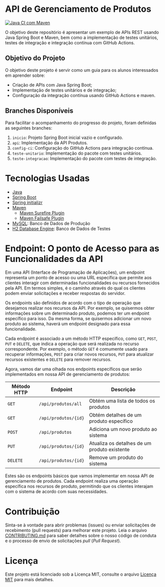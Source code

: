 # API de Gerenciamento de Produtos

[![Java CI com Maven](https://github.com/profdiegoaugusto/api-produtos-springboot/actions/workflows/maven-build.yml/badge.svg)](https://github.com/profdiegoaugusto/api-produtos-springboot/actions/workflows/maven-build.yml)

O objetivo deste repositório é apresentar um exemplo de APIs REST usando Java Spring Boot e Maven, bem como a implementação de testes unitários, testes de integração e integração contínua com GitHub Actions.

## Objetivo do Projeto

O objetivo deste projeto é servir como um guia para os alunos interessados em aprender sobre:

- Criação de APIs com Java Spring Boot;
- Implementação de testes unitários e de integração;
- Configuração da integração contínua usando GitHub Actions e maven.

## Branches Disponíveis

Para facilitar o acompanhamento do progresso do projeto, foram definidas as seguintes branches:

1. `inicio`: Projeto Spring Boot inicial vazio e configurado.
2. `api`: Implementação da API Produtos.
3. `config-ci`: Configuração do GitHub Actions para integração contínua.
4. `teste-unitario`: Implementação do pacote com testes unitários.
5. `teste-integracao`: Implementação do pacote com testes de integração.

# Tecnologias Usadas

- [Java](https://www.oracle.com/br/java/technologies/downloads/)
- [Spring Boot](https://spring.io/)
- [Spring initializr](https://start.spring.io/)
- [Maven](https://maven.apache.org/)
  - [Maven Surefire Plugin](https://maven.apache.org/surefire/maven-surefire-plugin/)
  - [Maven Failsafe Plugin](https://maven.apache.org/surefire/maven-failsafe-plugin/)
- [MySQL](https://www.mysql.com/): Banco de Dados de Produção
- [H2 Database Engine](https://www.h2database.com/html/main.html): Banco de Dados de Testes

# Endpoint: O ponto de Acesso para as Funcionalidades da API

Em uma API (Interface de Programação de Aplicações), um endpoint representa um ponto de acesso ou uma URL específica que permite aos clientes interagir com determinadas funcionalidades ou recursos fornecidos pela API. Em termos simples, é o caminho através do qual os clientes podem enviar solicitações e receber respostas do servidor.

Os endpoints são definidos de acordo com o tipo de operação que desejamos realizar nos recursos da API. Por exemplo, se quisermos obter informações sobre um determinado produto, podemos ter um endpoint específico para isso. Da mesma forma, se quisermos adicionar um novo produto ao sistema, haverá um endpoint designado para essa funcionalidade.

Cada endpoint é associado a um método HTTP específico, como `GET`, `POST`, `PUT` e `DELETE`, que indica a operação que será realizada no recurso correspondente. Por exemplo, o método `GET` é comumente usado para recuperar informações, `POST` para criar novos recursos, `PUT` para atualizar recursos existentes e `DELETE` para remover recursos.

Agora, vamos dar uma olhada nos endpoints específicos que serão implementados em nossa API de gerenciamento de produtos:

| Método HTTP | Endpoint             | Descrição                                    |
| ----------- | -------------------- | -------------------------------------------- |
| `GET`       | `/api/produtos/all`  | Obtém uma lista de todos os produtos         |
| `GET`       | `/api/produtos/{id}` | Obtém detalhes de um produto específico      |
| `POST`      | `/api/produtos`      | Adiciona um novo produto ao sistema          |
| `PUT`       | `/api/produtos/{id}` | Atualiza os detalhes de um produto existente |
| `DELETE`    | `/api/produtos/{id}` | Remove um produto do sistema                 |

Estes são os endpoints básicos que vamos implementar em nossa API de gerenciamento de produtos. Cada endpoint realiza uma operação específica nos recursos de produto, permitindo que os clientes interajam com o sistema de acordo com suas necessidades.

# Contribuição

Sinta-se à vontade para abrir problemas (issues) ou enviar solicitações de recebimento (pull requests) para melhorar este projeto.
Leia o arquivo [CONTRIBUTING.md](CONTRIBUTING.md) para saber detalhes sobre o nosso código de conduta e o processo de envio de solicitações _pull_ (_Pull Request_).

# Licença

Este projeto está licenciado sob a Licença MIT, consulte o arquivo [Licença MIT](LICENSE.md) para mais detalhes.
